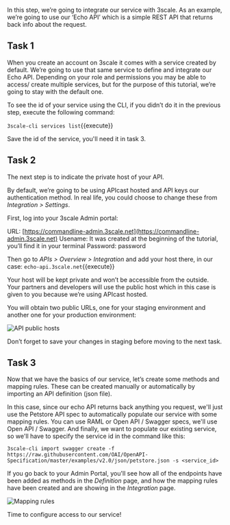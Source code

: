 In this step, we’re going to integrate our service with 3scale. As an example, we’re going to use our ‘Echo API’ which is a simple REST API that returns back info about the request.

## Task 1
When you create an account on 3scale it comes with a service created by default. We’re going to use that same service to define and integrate our Echo API. Depending on your role and permissions you may be able to access/ create multiple services, but for the purpose of this tutorial, we’re going to stay with the default one.

To see the id of your service using the CLI, if you didn’t do it in the previous step, execute the following command:

`3scale-cli services list`{{execute}}

Save the id of the service, you'll need it in task 3.

## Task 2
The next step is to indicate the private host of your API. 

By default, we’re going to be using APIcast hosted and API keys our authentication method. In real life, you could choose to change these from *Integration > Settings*.

First, log into your 3scale Admin portal:

URL: [https://commandline-admin.3scale.net](https://commandline-admin.3scale.net)
Usename: It was created at the beginning of the tutorial, you’ll find it in your terminal
Password: password

Then go to *APIs > Overview > Integration* and add your host there, in our case:
`echo-api.3scale.net`{{execute}}

Your host will be kept private and won’t be accessible from the outside. Your partners and developers will use the public host which in this case is given to you because we’re using APIcast hosted. 

You will obtain two public URLs, one for your staging environment and another one for your production environment:

![API public hosts](../img/public-hosts.png)

Don’t forget to save your changes in staging before moving to the next task.

## Task 3
Now that we have the basics of our service, let’s create some methods and mapping rules. These can be created manually or automatically by importing an API definition (json file). 

In this case, since our echo API returns back anything you request, we'll just use the Petstore API spec to automatically populate our service with some mapping rules. You can use RAML or Open API / Swagger specs, we'll use Open API / Swagger. And finally, we want to populate our existing service, so we'll have to specify the service id in the command like this:

`3scale-cli import swagger create -f https://raw.githubusercontent.com/OAI/OpenAPI-Specification/master/examples/v2.0/json/petstore.json -s <service_id>`

If you go back to your Admin Portal, you'll see how all of the endpoints have been added as methods in the *Definition* page, and how the mapping rules have been created and are showing in the *Integration* page.

![Mapping rules](../img/mapping-rules.png)

Time to configure access to our service!
